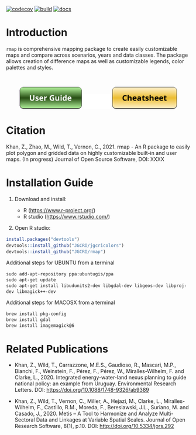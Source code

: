 <!-- badges: start -->
[![codecov](https://codecov.io/gh/JGCRI/rmap/branch/main/graph/badge.svg?token=XQ913U4IYM)](https://codecov.io/gh/JGCRI/rmap) 
[![build](https://github.com/JGCRI/rmap/workflows/build/badge.svg)](https://github.com/JGCRI/rmap/workflows/build/badge.svg)
[![docs](https://github.com/JGCRI/rmap/actions/workflows/docs.yaml/badge.svg?branch=main)](https://github.com/JGCRI/rmap/actions/workflows/docs.yaml)
<!-- badges: end -->


<!-- ------------------------>
<!-- ------------------------>
# <a name="Introduction"></a>Introduction
<!-- ------------------------>
<!-- ------------------------>

`rmap` is comprehensive mapping package to create easily customizable maps and compare across scenarios, years and data classes. The package allows creation of difference maps as well as customizable legends, color palettes and styles.

<br>

<p align="center">
<a href="https://jgcri.github.io/rmap/articles/vignette_map.html" target="_blank"><img src="https://github.com/JGCRI/jgcricolors/blob/main/vignettes/button_user_guide.PNG?raw=true" alt="https://jgcri.github.io/rmap/articles/vignette_map.html" height="60"/></a>
<img src="https://github.com/JGCRI/jgcricolors/blob/main/vignettes/button_divider.PNG?raw=true" height="40"/>
<a href="https://jgcri.github.io/rmap/cheatsheet.pdf" target="_blank"><img src="https://github.com/JGCRI/jgcricolors/blob/main/vignettes/button_cheatsheet.PNG?raw=true" alt="https://jgcri.github.io/rmap/cheatsheet.pdf" height="60"/></a>
</p>


<!-- ------------------------>
<!-- ------------------------>
# <a name="Citation"></a>Citation
<!-- ------------------------>
<!-- ------------------------>

Khan, Z., Zhao, M., Wild, T., Vernon, C., 2021. rmap - An R package to easily plot polygon and gridded data on highly customizable built-in and user maps. (In progress) Journal of Open Source Software, DOI: XXXX

<!-- ------------------------>
<!-- ------------------------>
# <a name="InstallGuide"></a>Installation Guide
<!-- ------------------------>
<!-- ------------------------>

1. Download and install:
    - R (https://www.r-project.org/)
    - R studio (https://www.rstudio.com/)  
    
    
2. Open R studio:

```r
install.packages("devtools")
devtools::install_github("JGCRI/jgcricolors")
devtools::install_github("JGCRI/rmap")
```

Additional steps for UBUNTU from a terminal
```
sudo add-apt-repository ppa:ubuntugis/ppa
sudo apt-get update
sudo apt-get install libudunits2-dev libgdal-dev libgeos-dev libproj-dev libmagick++-dev
```

Additional steps for MACOSX from a terminal
```
brew install pkg-config
brew install gdal
brew install imagemagick@6
```

<!-- ------------------------>
<!-- ------------------------>
# <a name="Publications"></a>Related Publications
<!-- ------------------------>
<!-- ------------------------>

- Khan, Z., Wild, T., Carrazzone, M.E.S., Gaudioso, R., Mascari, M.P., Bianchi, F., Weinstein, F., Pérez, F., Pérez, W., Miralles-Wilhelm, F. and Clarke, L., 2020. Integrated energy-water-land nexus planning to guide national policy: an example from Uruguay. Environmental Research Letters. DOI: https://doi.org/10.1088/1748-9326/ab9389

- Khan, Z., Wild, T., Vernon, C., Miller, A., Hejazi, M., Clarke, L., Miralles-Wilhelm, F., Castillo, R.M., Moreda, F., Bereslawski, J.L., Suriano, M. and Casado, J., 2020. Metis – A Tool to Harmonize and Analyze Multi-Sectoral Data and Linkages at Variable Spatial Scales. Journal of Open Research Software, 8(1), p.10. DOI: http://doi.org/10.5334/jors.292

  
